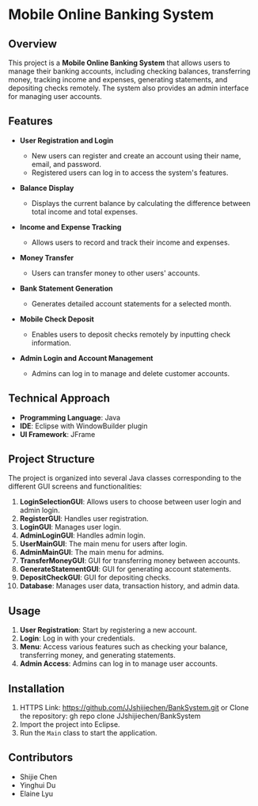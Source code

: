 # Mobile Online Banking System

## Overview
This project is a **Mobile Online Banking System** that allows users to manage their banking accounts, including checking balances, transferring money, tracking income and expenses, generating statements, and depositing checks remotely. The system also provides an admin interface for managing user accounts.

## Features
- **User Registration and Login**
  - New users can register and create an account using their name, email, and password.
  - Registered users can log in to access the system's features.
  
- **Balance Display**
  - Displays the current balance by calculating the difference between total income and total expenses.
  
- **Income and Expense Tracking**
  - Allows users to record and track their income and expenses.
  
- **Money Transfer**
  - Users can transfer money to other users' accounts.
  
- **Bank Statement Generation**
  - Generates detailed account statements for a selected month.
  
- **Mobile Check Deposit**
  - Enables users to deposit checks remotely by inputting check information.
  
- **Admin Login and Account Management**
  - Admins can log in to manage and delete customer accounts.

## Technical Approach
- **Programming Language**: Java
- **IDE**: Eclipse with WindowBuilder plugin
- **UI Framework**: JFrame

## Project Structure
The project is organized into several Java classes corresponding to the different GUI screens and functionalities:

1. **LoginSelectionGUI**: Allows users to choose between user login and admin login.
2. **RegisterGUI**: Handles user registration.
3. **LoginGUI**: Manages user login.
4. **AdminLoginGUI**: Handles admin login.
5. **UserMainGUI**: The main menu for users after login.
6. **AdminMainGUI**: The main menu for admins.
7. **TransferMoneyGUI**: GUI for transferring money between accounts.
8. **GenerateStatementGUI**: GUI for generating account statements.
9. **DepositCheckGUI**: GUI for depositing checks.
10. **Database**: Manages user data, transaction history, and admin data.

## Usage
1. **User Registration**: Start by registering a new account.
2. **Login**: Log in with your credentials.
3. **Menu**: Access various features such as checking your balance, transferring money, and generating statements.
4. **Admin Access**: Admins can log in to manage user accounts.

## Installation
1. HTTPS Link: https://github.com/JJshijiechen/BankSystem.git
   or Clone the repository: gh repo clone JJshijiechen/BankSystem
2. Import the project into Eclipse.
3. Run the `Main` class to start the application.

## Contributors
- Shijie Chen
- Yinghui Du
- Elaine Lyu

